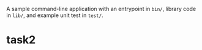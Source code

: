 A sample command-line application with an entrypoint in `bin/`, library code
in `lib/`, and example unit test in `test/`.
# task2

